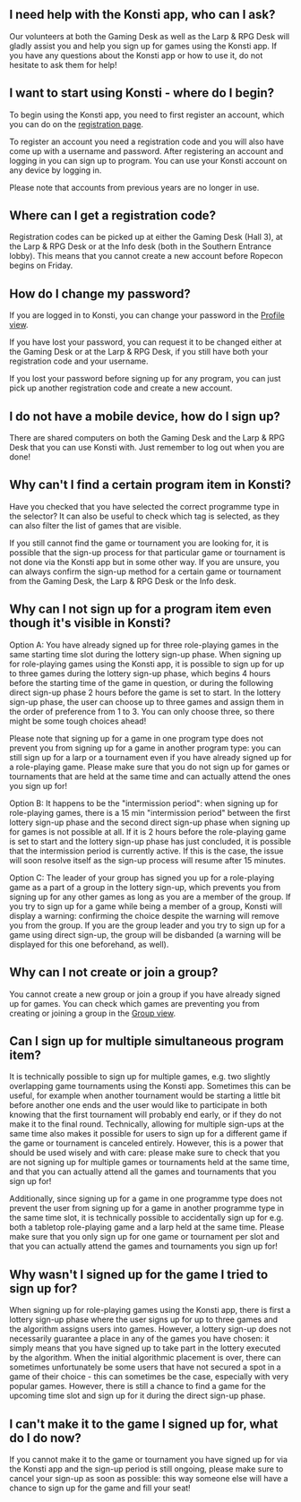 ## I need help with the Konsti app, who can I ask?

Our volunteers at both the Gaming Desk as well as the Larp & RPG Desk will gladly assist you and help you sign up for games using the Konsti app. If you have any questions about the Konsti app or how to use it, do not hesitate to ask them for help!

## I want to start using Konsti - where do I begin?

To begin using the Konsti app, you need to first register an account, which you can do on the [registration page](/registration).

To register an account you need a registration code and you will also have come up with a username
and password. After registering an account and logging in you can sign up to program. You can use your Konsti account on any device by logging in.

Please note that accounts from previous years are no longer in use.

## Where can I get a registration code?

Registration codes can be picked up at either the Gaming Desk (Hall 3), at the Larp & RPG Desk or at the Info desk (both in the Southern Entrance lobby). This means that you cannot create a new account before Ropecon begins on Friday.

## How do I change my password?

If you are logged in to Konsti, you can change your password in the [Profile view](/profile/profile).

If you have lost your password, you can request it to be changed either at the Gaming Desk or at the Larp & RPG Desk, if you still have both your registration code and your username.

If you lost your password before signing up for any program, you can just pick up another registration code and create a new account.

## I do not have a mobile device, how do I sign up?

There are shared computers on both the Gaming Desk and the Larp & RPG Desk that you can use
Konsti with. Just remember to log out when you are done!

## Why can't I find a certain program item in Konsti?

Have you checked that you have selected the correct programme type in the selector? It can also be useful to check which tag is selected, as they can also filter the list of games that are visible.

If you still cannot find the game or tournament you are looking for, it is possible that the sign-up process for that particular game or tournament is not done via the Konsti app but in some other way. If you are unsure, you can always confirm the sign-up method for a certain game or tournament from the Gaming Desk, the Larp & RPG Desk or the Info desk.

## Why can I not sign up for a program item even though it's visible in Konsti?

Option A: You have already signed up for three role-playing games in the same starting time slot during the lottery sign-up phase. When signing up for role-playing games using the Konsti app, it is possible to sign up for up to three games during the lottery sign-up phase, which begins 4 hours before the starting time of the game in question, or during the following direct sign-up phase 2 hours before the game is set to start. In the lottery sign-up phase, the user can choose up to three games and assign them in the order of preference from 1 to 3. You can only choose three, so there might be some tough choices ahead!

Please note that signing up for a game in one program type does not prevent you from signing up for a game in another program type: you can still sign up for a larp or a tournament even if you have already signed up for a role-playing game. Please make sure that you do not sign up for games or tournaments that are held at the same time and can actually attend the ones you sign up for!

Option B: It happens to be the "intermission period": when signing up for role-playing games, there is a 15 min "intermission period" between the first lottery sign-up phase and the second direct sign-up phase when signing up for games is not possible at all. If it is 2 hours before the role-playing game is set to start and the lottery sign-up phase has just concluded, it is possible that the intermission period is currently active. If this is the case, the issue will soon resolve itself as the sign-up process will resume after 15 minutes.

Option C: The leader of your group has signed you up for a role-playing game as a part of a group in the lottery sign-up, which prevents you from signing up for any other games as long as you are a member of the group. If you try to sign up for a game while being a member of a group, Konsti will display a warning: confirming the choice despite the warning will remove you from the group. If you are the group leader and you try to sign up for a game using direct sign-up, the group will be disbanded (a warning will be displayed for this one beforehand, as well).

## Why can I not create or join a group?

You cannot create a new group or join a group if you have already signed up for games. You can check which games are preventing you from creating or joining a group in the [Group view](/profile/group).

## Can I sign up for multiple simultaneous program item?

It is technically possible to sign up for multiple games, e.g. two slightly overlapping game tournaments using the Konsti app. Sometimes this can be useful, for example when another tournament would be starting a little bit before another one ends and the user would like to participate in both knowing that the first tournament will probably end early, or if they do not make it to the final round. Technically, allowing for multiple sign-ups at the same time also makes it possible for users to sign up for a different game if the game or tournament is canceled entirely. However, this is a power that should be used wisely and with care: please make sure to check that you are not signing up for multiple games or tournaments held at the same time, and that you can actually attend all the games and tournaments that you sign up for!

Additionally, since signing up for a game in one programme type does not prevent the user from signing up for a game in another programme type in the same time slot, it is technically possible to accidentally sign up for e.g. both a tabletop role-playing game and a larp held at the same time. Please make sure that you only sign up for one game or tournament per slot and that you can actually attend the games and tournaments you sign up for!

## Why wasn't I signed up for the game I tried to sign up for?

When signing up for role-playing games using the Konsti app, there is first a lottery sign-up phase where the user signs up for up to three games and the algorithm assigns users into games. However, a lottery sign-up does not necessarily guarantee a place in any of the games you have chosen: it simply means that you have signed up to take part in the lottery executed by the algorithm. When the initial algorithmic placement is over, there can sometimes unfortunately be some users that have not secured a spot in a game of their choice - this can sometimes be the case, especially with very popular games. However, there is still a chance to find a game for the upcoming time slot and sign up for it during the direct sign-up phase.

## I can't make it to the game I signed up for, what do I do now?

If you cannot make it to the game or tournament you have signed up for via the Konsti app and the sign-up period is still ongoing, please make sure to cancel your sign-up as soon as possible: this way someone else will have a chance to sign up for the game and fill your seat!
